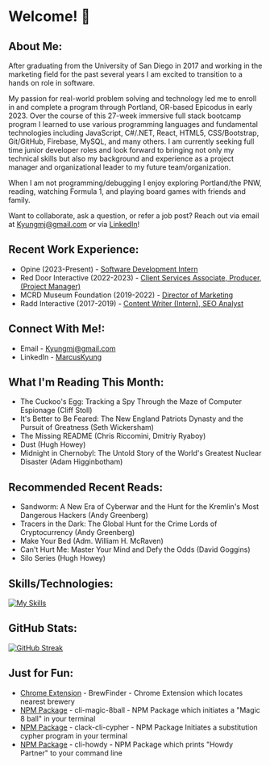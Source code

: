 # Welcome!  👋

## About Me:
After graduating from the University of San Diego in 2017 and working in the marketing field for the past several years I am excited to transition to a hands on role in software. 

My passion for real-world problem solving and technology led me to enroll in and complete a program through Portland, OR-based Epicodus in early 2023. Over the course of this 27-week immersive full stack bootcamp program I learned to use various programming languages and fundamental technologies including JavaScript, C#/.NET, React, HTML5, CSS/Bootstrap, Git/GitHub, Firebase, MySQL, and many others. I am currently seeking full time junior developer roles and look forward to bringing not only my technical skills but also my background and experience as a project manager and organizational leader to my future team/organization. 

When I am not programming/debugging I enjoy exploring Portland/the PNW, reading, watching Formula 1, and playing board games with friends and family. 

Want to collaborate, ask a question, or refer a job post? Reach out via email at Kyungmj@gmail.com or via [LinkedIn](https://www.linkedin.com/in/marcuskyung/)!

## Recent Work Experience:
- Opine (2023-Present) - [Software Development Intern](https://www.linkedin.com/in/marcuskyung/)<br>
- Red Door Interactive (2022-2023) - [Client Services Associate, Producer, (Project Manager)](https://www.linkedin.com/in/marcuskyung/)<br>
- MCRD Museum Foundation (2019-2022) - [Director of Marketing](https://www.linkedin.com/in/marcuskyung/)<br>
- Radd Interactive (2017-2019) - [Content Writer (Intern), SEO Analyst](https://www.linkedin.com/in/marcuskyung/)<br>

## Connect With Me!:
- Email - Kyungmj@gmail.com<br>
- LinkedIn - [MarcusKyung](https://www.linkedin.com/in/marcuskyung/)<br>

## What I'm Reading This Month:
- The Cuckoo's Egg: Tracking a Spy Through the Maze of Computer Espionage (Cliff Stoll)
- It's Better to Be Feared: The New England Patriots Dynasty and the Pursuit of Greatness (Seth Wickersham)
- The Missing README (Chris Riccomini, Dmitriy Ryaboy)
- Dust (Hugh Howey)
- Midnight in Chernobyl: The Untold Story of the World's Greatest Nuclear Disaster (Adam Higginbotham)

## Recommended Recent Reads:
- Sandworm: A New Era of Cyberwar and the Hunt for the Kremlin's Most Dangerous Hackers (Andy Greenberg) 
- Tracers in the Dark: The Global Hunt for the Crime Lords of Cryptocurrency (Andy Greenberg) 
- Make Your Bed (Adm. William H. McRaven)  
- Can't Hurt Me: Master Your Mind and Defy the Odds (David Goggins)
- Silo Series (Hugh Howey)

## Skills/Technologies: 
[![My Skills](https://skillicons.dev/icons?i=js,ts,html,css,react,next,cs,bootstrap,materialui,git,github,sass,dotnet,firebase,jest,webpack,mysql,postman,&perline=9)](https://skillicons.dev)


## GitHub Stats: 
[![GitHub Streak](https://streak-stats.demolab.com/?user=MarcusKyung&theme=dark)](https://git.io/streak-stats)

## Just for Fun: 
- [Chrome Extension](https://chrome.google.com/webstore/detail/brewfinder/fkpeaflfbnlccciohmbeejiihnmkkcjm) - BrewFinder - Chrome Extension which locates nearest brewery
- [NPM Package](https://www.npmjs.com/package/cli-howdy) - cli-magic-8ball - NPM Package which initiates a "Magic 8 ball" in your terminal<br>
- [NPM Package](https://www.npmjs.com/package/cli-howdy) - clack-cli-cypher - NPM Package Initiates a substitution cypher program in your terminal<br>
- [NPM Package](https://www.npmjs.com/package/cli-howdy) - cli-howdy - NPM Package which prints "Howdy Partner" to your command line<br>
